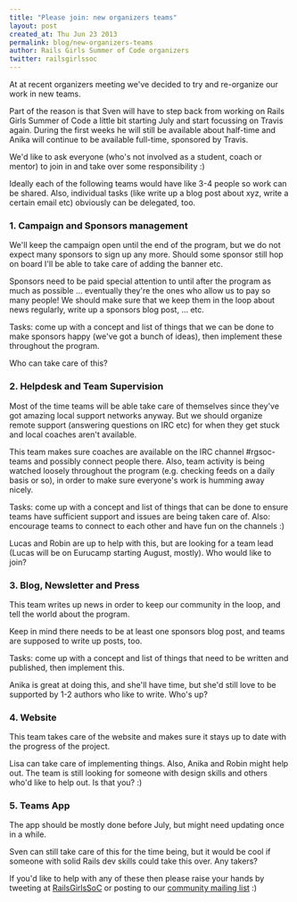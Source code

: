```yaml
---
title: "Please join: new organizers teams"
layout: post
created_at: Thu Jun 23 2013
permalink: blog/new-organizers-teams
author: Rails Girls Summer of Code organizers
twitter: railsgirlssoc
---
```


At at recent organizers meeting we've decided to try and re-organize our work
in new teams.

Part of the reason is that Sven will have to step back from working on Rails
Girls Summer of Code a little bit starting July and start focussing on Travis
again. During the first weeks he will still be available about half-time and
Anika will continue to be available full-time, sponsored by Travis.

We'd like to ask everyone (who's not involved as a student, coach or mentor) to
join in and take over some responsibility :)

Ideally each of the following teams would have like 3-4 people so work can be
shared. Also, individual tasks (like write up a blog post about xyz, write a
certain email etc) obviously can be delegated, too.


### 1. Campaign and Sponsors management

We'll keep the campaign open until the end of the program, but we do not expect
many sponsors to sign up any more. Should some sponsor still hop on board I'll
be able to take care of adding the banner etc.

Sponsors need to be paid special attention to until after the program as much
as possible … eventually they're the ones who allow us to pay so many people!
We should make sure that we keep them in the loop about news regularly, write
up a sponsors blog post, … etc.

Tasks: come up with a concept and list of things that we can be done to make
sponsors happy (we've got a bunch of ideas), then implement these throughout
the program.

Who can take care of this?


### 2. Helpdesk and Team Supervision

Most of the time teams will be able take care of themselves since they've got
amazing local support networks anyway. But we should organize remote support
(answering questions on IRC etc) for when they get stuck and local coaches
aren't available.

This team makes sure coaches are available on the IRC channel #rgsoc-teams and
possibly connect people there. Also, team activity is being watched loosely
throughout the program (e.g. checking feeds on a daily basis or so), in order
to make sure everyone's work is humming away nicely.

Tasks: come up with a concept and list of things that can be done to ensure
teams have sufficient support and issues are being taken care of. Also:
encourage teams to connect to each other and have fun on the channels :)

Lucas and Robin are up to help with this, but are looking for a team lead
(Lucas will be on Eurucamp starting August, mostly). Who would like to join?


### 3. Blog, Newsletter and Press

This team writes up news in order to keep our community in the loop, and tell
the world about the program.

Keep in mind there needs to be at least one sponsors blog post, and teams are
supposed to write up posts, too.

Tasks: come up with a concept and list of things that need to be written and
published, then implement this.

Anika is great at doing this, and she'll have time, but she'd still love to be
supported by 1-2 authors who like to write. Who's up?


### 4. Website

This team takes care of the website and makes sure it stays up to date with the
progress of the project.

Lisa can take care of implementing things. Also, Anika and Robin might help
out. The team is still looking for someone with design skills and others who'd
like to help out. Is that you? :)


### 5. Teams App

The app should be mostly done before July, but might need updating once in a
while.

Sven can still take care of this for the time being, but it would be cool if
someone with solid Rails dev skills could take this over. Any takers?


If you'd like to help with any of these then please raise your hands by
tweeting at [RailsGirlsSoC](http://twitter.com/railsgirlssoc) or posting to our 
[community mailing list](https://groups.google.com/groups/rails-girls-summer-of-code-community) :)
